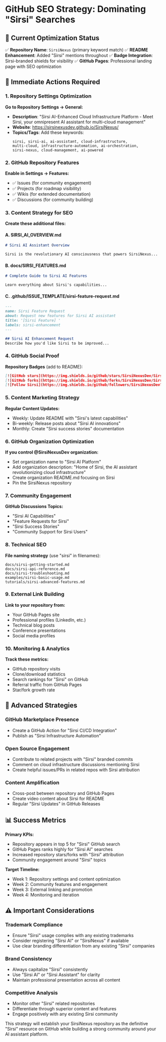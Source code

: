 # GitHub SEO Strategy: Dominating "Sirsi" Searches

## 🎯 Current Optimization Status

✅ **Repository Name**: `SirsiNexus` (primary keyword match)
✅ **README Enhancement**: Added "Sirsi" mentions throughout
✅ **Badge Integration**: Sirsi-branded shields for visibility
✅ **GitHub Pages**: Professional landing page with SEO optimization

## 🔧 Immediate Actions Required

### 1. Repository Settings Optimization

**Go to Repository Settings → General:**
- **Description**: "Sirsi AI-Enhanced Cloud Infrastructure Platform - Meet Sirsi, your omnipresent AI assistant for multi-cloud management"
- **Website**: https://sirsinexusdev.github.io/SirsiNexus/
- **Topics/Tags**: Add these keywords:
  ```
  sirsi, sirsi-ai, ai-assistant, cloud-infrastructure, 
  multi-cloud, infrastructure-automation, ai-orchestration,
  sirsi-nexus, cloud-management, ai-powered
  ```

### 2. GitHub Repository Features

**Enable in Settings → Features:**
- ✅ Issues (for community engagement)
- ✅ Projects (for roadmap visibility)
- ✅ Wikis (for extended documentation)
- ✅ Discussions (for community building)

### 3. Content Strategy for SEO

**Create these additional files:**

#### A. SIRSI_AI_OVERVIEW.md
```markdown
# Sirsi AI Assistant Overview

Sirsi is the revolutionary AI consciousness that powers SirsiNexus...
```

#### B. docs/SIRSI_FEATURES.md
```markdown
# Complete Guide to Sirsi AI Features

Learn everything about Sirsi's capabilities...
```

#### C. .github/ISSUE_TEMPLATE/sirsi-feature-request.md
```markdown
---
name: Sirsi Feature Request
about: Request new features for Sirsi AI assistant
title: '[Sirsi Feature] '
labels: sirsi-enhancement
---

## Sirsi AI Enhancement Request
Describe how you'd like Sirsi to be improved...
```

### 4. GitHub Social Proof

**Repository Badges** (add to README):
```markdown
[![GitHub stars](https://img.shields.io/github/stars/SirsiNexusDev/SirsiNexus?style=social&label=Star%20Sirsi)](https://github.com/SirsiNexusDev/SirsiNexus)
[![GitHub forks](https://img.shields.io/github/forks/SirsiNexusDev/SirsiNexus?style=social&label=Fork%20Sirsi)](https://github.com/SirsiNexusDev/SirsiNexus)
[![Follow Sirsi](https://img.shields.io/github/followers/SirsiNexusDev?style=social&label=Follow%20Sirsi)](https://github.com/SirsiNexusDev)
```

### 5. Content Marketing Strategy

**Regular Content Updates:**
- Weekly: Update README with "Sirsi's latest capabilities"
- Bi-weekly: Release posts about "Sirsi AI innovations"
- Monthly: Create "Sirsi success stories" documentation

### 6. GitHub Organization Optimization

**If you control @SirsiNexusDev organization:**
- Set organization name to "Sirsi AI Platform"
- Add organization description: "Home of Sirsi, the AI assistant revolutionizing cloud infrastructure"
- Create organization README.md focusing on Sirsi
- Pin the SirsiNexus repository

### 7. Community Engagement

**GitHub Discussions Topics:**
- "Sirsi AI Capabilities"
- "Feature Requests for Sirsi"
- "Sirsi Success Stories"
- "Community Support for Sirsi Users"

### 8. Technical SEO

**File naming strategy** (use "sirsi" in filenames):
```
docs/sirsi-getting-started.md
docs/sirsi-api-reference.md
docs/sirsi-troubleshooting.md
examples/sirsi-basic-usage.md
tutorials/sirsi-advanced-features.md
```

### 9. External Link Building

**Link to your repository from:**
- Your GitHub Pages site
- Professional profiles (LinkedIn, etc.)
- Technical blog posts
- Conference presentations
- Social media profiles

### 10. Monitoring & Analytics

**Track these metrics:**
- GitHub repository visits
- Clone/download statistics
- Search rankings for "Sirsi" on GitHub
- Referral traffic from GitHub Pages
- Star/fork growth rate

## 🚀 Advanced Strategies

### GitHub Marketplace Presence
- Create a GitHub Action for "Sirsi CI/CD Integration"
- Publish as "Sirsi Infrastructure Automation"

### Open Source Engagement
- Contribute to related projects with "Sirsi" branded commits
- Comment on cloud infrastructure discussions mentioning Sirsi
- Create helpful issues/PRs in related repos with Sirsi attribution

### Content Amplification
- Cross-post between repository and GitHub Pages
- Create video content about Sirsi for README
- Regular "Sirsi Updates" in GitHub Releases

## 📊 Success Metrics

**Primary KPIs:**
- Repository appears in top 5 for "Sirsi" GitHub search
- GitHub Pages ranks highly for "Sirsi AI" searches
- Increased repository stars/forks with "Sirsi" attribution
- Community engagement around "Sirsi" topics

**Target Timeline:**
- Week 1: Repository settings and content optimization
- Week 2: Community features and engagement
- Week 3: External linking and promotion
- Week 4: Monitoring and iteration

## ⚠️ Important Considerations

### Trademark Compliance
- Ensure "Sirsi" usage complies with any existing trademarks
- Consider registering "Sirsi AI" or "SirsiNexus" if available
- Use clear branding differentiation from any existing "Sirsi" companies

### Brand Consistency
- Always capitalize "Sirsi" consistently
- Use "Sirsi AI" or "Sirsi Assistant" for clarity
- Maintain professional presentation across all content

### Competitive Analysis
- Monitor other "Sirsi" related repositories
- Differentiate through superior content and features
- Engage positively with any existing Sirsi community

This strategy will establish your SirsiNexus repository as the definitive "Sirsi" resource on GitHub while building a strong community around your AI assistant platform.
